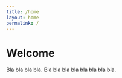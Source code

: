 ```yaml
---
title: /home
layout: home
permalink: /
---
```

<!---
# Other Demo Pages

[Light](https://b2a3e8.github.io/jekyll-theme-console-demo-light/)
[Hacker](https://b2a3e8.github.io/jekyll-theme-console-demo-hacker/)
-->

# Welcome

Bla bla bla bla. Bla bla bla bla bla bla bla bla.
